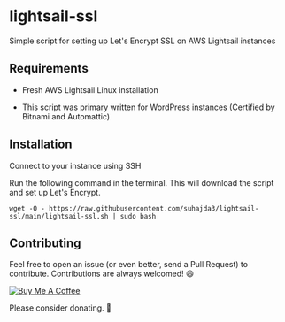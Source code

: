 # lightsail-ssl
Simple script for setting up Let's Encrypt SSL on AWS Lightsail instances

## Requirements
- Fresh AWS Lightsail Linux installation

- This script was primary written for WordPress instances (Certified by Bitnami and Automattic)

## Installation
Connect to your instance using SSH

Run the following command in the terminal. This will download the script and set up Let's Encrypt.

`wget -O - https://raw.githubusercontent.com/suhajda3/lightsail-ssl/main/lightsail-ssl.sh | sudo bash`

## Contributing

Feel free to open an issue (or even better, send a Pull Request) to contribute. Contributions are always welcomed! 😄

<a href="https://www.buymeacoffee.com/misi" target="_blank"><img src="https://www.buymeacoffee.com/assets/img/custom_images/orange_img.png" alt="Buy Me A Coffee" style="height: auto !important;width: auto !important;" ></a>

Please consider donating. 🙏
